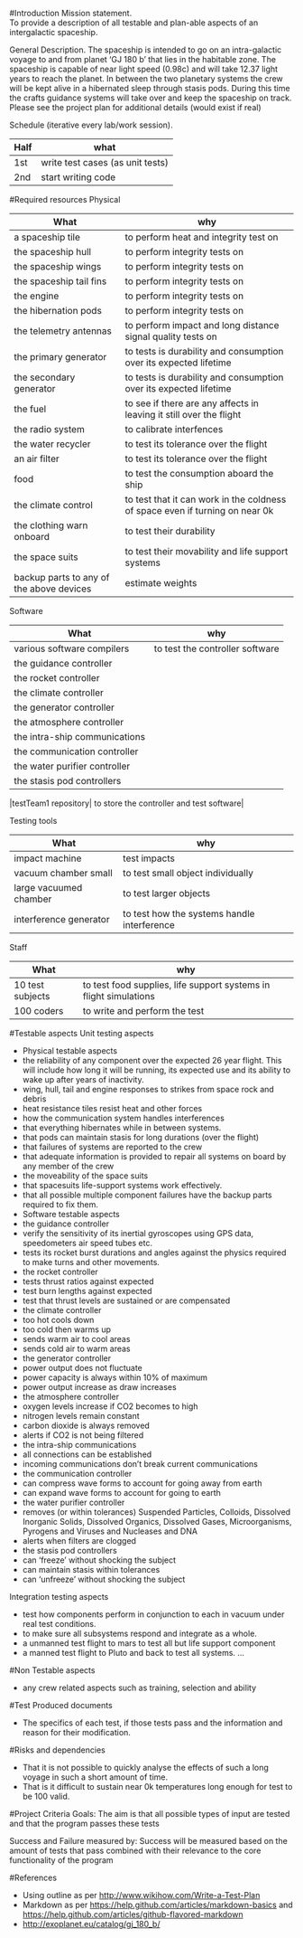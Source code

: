 #Introduction
Mission statement.     
To provide a description of all testable and plan-able aspects of an intergalactic spaceship.

General Description.
The spaceship is intended to go on an intra-galactic voyage to and from planet ‘GJ 180 b’ that lies in the habitable zone. The spaceship is capable of near light speed (0.98c) and will take 12.37 light years to reach the planet. In between the two planetary systems the crew will be kept alive in a hibernated sleep through stasis pods. During this time the crafts guidance systems will take over and keep the spaceship on track. Please see the project plan for additional details (would exist if real)

Schedule (iterative every lab/work session).

|Half|what|
|--------------|--------------|
|1st| write test cases (as unit tests)|
|2nd| start writing code|

#Required resources
Physical

|What		|why|
|--------------|--------------|
|a spaceship tile|to perform heat and integrity test on|
|the spaceship hull|to perform integrity tests on|
|the spaceship wings|to perform integrity tests on|
|the spaceship tail fins|to perform integrity tests on|
|the engine|to perform integrity tests on|
|the hibernation pods|to perform integrity tests on|
|the telemetry antennas|to perform impact and long distance signal quality tests on|
|the primary generator|to tests is durability and consumption over its expected lifetime|
|the secondary generator| to tests is durability and consumption over its expected lifetime|
|the fuel| to see if there are any affects in leaving it still over the flight|
|the radio system|to calibrate interfences|
|the water recycler| to test its tolerance over the flight|
|an air filter|to test its tolerance over the flight|
|food| to test the consumption aboard the ship|
|the climate control|to test that it can work in the coldness of space even if turning on near 0k|
|the clothing warn onboard|to test their durability|
|the space suits|to test their movability and life support systems|
|backup parts to any of the above devices| estimate weights|

Software

|What		|why|
|--------------|--------------|
|various software compilers |to test the controller software|
|the guidance controller|
|the rocket controller|
|the climate controller|
|the generator controller|
|the atmosphere controller|
|the intra-ship communications|
|the communication controller|
|the water purifier controller|
|the stasis pod controllers|

|testTeam1 repository| to store the controller and test software|

Testing tools 

|What		|why|
|--------------|--------------|
|impact machine|test impacts|
|vacuum chamber small| to test small object individually|
|large vacuumed chamber| to test larger objects|
|interference generator|to test how the systems handle interference|

Staff

|What		|why|
|--------------|--------------|
|10 test subjects|to test food supplies, life support systems in flight simulations|
|100 coders| to write and perform the test|

#Testable aspects
Unit testing aspects
* Physical testable aspects
 * the reliability of any component over the expected 26 year flight. This will include how long it will be running, its expected use and its ability to wake up after years of inactivity.
 * wing, hull, tail and engine responses to strikes from space rock and debris
 * heat resistance tiles resist heat and other forces
 * how the communication system handles interferences
 * that everything hibernates while in between systems.
 * that pods can maintain stasis for long durations (over the flight)
 * that failures of systems are reported to the crew
 * that adequate information is provided to repair all systems on board by any member of the crew
 * the moveability of the space suits
 * that spacesuits life-support systems work effectively.
 * that all possible multiple component failures have the backup parts required to fix them.
* Software testable aspects
 * the guidance controller
  * verify the sensitivity of its inertial gyroscopes using GPS data, speedometers air speed tubes etc.
  * tests its rocket burst durations and angles against the physics required to make turns and other movements.
 * the rocket controller
  * tests thrust ratios against expected
  * test burn lengths against expected
  * test that thrust levels are sustained or are compensated
 * the climate controller
  * too hot cools down
  * too cold then warms up
  * sends warm air to cool areas
  * sends cold air to warm areas
 * the generator controller
  * power output does not fluctuate
  * power capacity is always within 10% of maximum
  * power output increase as draw increases 
 * the atmosphere controller
  * oxygen levels increase if CO2 becomes to high
  * nitrogen levels remain constant
  * carbon dioxide is always removed
  * alerts if CO2 is not being filtered
 * the intra-ship communications
  * all connections can be established
  * incoming communications don’t break current communications
 * the communication controller
  * can compress wave forms to account for going away from earth
  * can expand wave forms to account for going to earth
 * the water purifier controller
  * removes (or within tolerances) Suspended Particles, Colloids, Dissolved Inorganic Solids, Dissolved Organics, Dissolved Gases, Microorganisms, Pyrogens and Viruses and Nucleases and DNA
  * alerts when filters are clogged
 * the stasis pod controllers
  * can ‘freeze’ without shocking the subject
  * can maintain stasis within tolerances
  * can ‘unfreeze’ without shocking the subject

Integration testing aspects
* test how components perform in conjunction to each in vacuum under real test conditions.
* to make sure all subsystems respond and integrate as a whole.
* a unmanned test flight to mars to test all but life support component
* a manned test flight to Pluto and back to test all systems.
…

#Non Testable aspects
* any crew related aspects such as training, selection and ability

#Test Produced documents
* The specifics of each test, if those tests pass and the information and reason for their modification.

#Risks and dependencies
* That it is not possible to quickly analyse the effects of such a long voyage in such a short amount of time.
* That is it difficult to sustain near 0k temperatures long enough for test to be 100 valid.

#Project Criteria
Goals: The aim is that all possible types of input are tested and that the program passes these tests

Success and Failure measured by: Success will be measured based on the amount of tests that pass combined with their relevance to the core functionality of the program
	
#References
* Using outline as per http://www.wikihow.com/Write-a-Test-Plan
* Markdown as per https://help.github.com/articles/markdown-basics and https://help.github.com/articles/github-flavored-markdown
* http://exoplanet.eu/catalog/gj_180_b/
